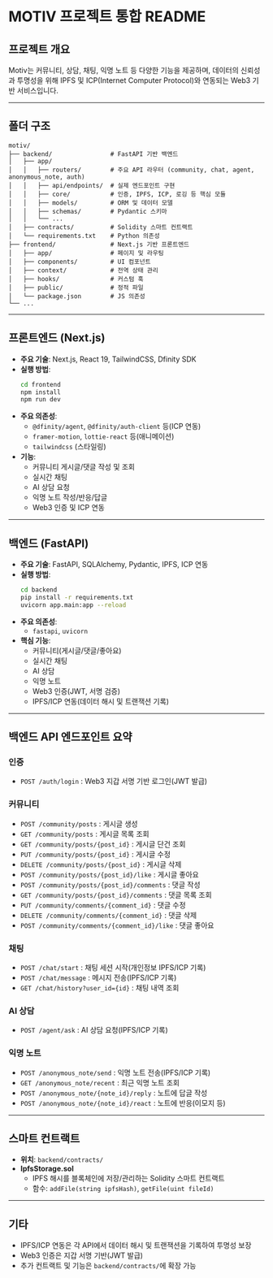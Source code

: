 # MOTIV 프로젝트 통합 README

## 프로젝트 개요

Motiv는 커뮤니티, 상담, 채팅, 익명 노트 등 다양한 기능을 제공하며, 데이터의 신뢰성과 투명성을 위해 IPFS 및 ICP(Internet Computer Protocol)와 연동되는 Web3 기반 서비스입니다.

---

## 폴더 구조

```
motiv/
├── backend/                # FastAPI 기반 백엔드
│   ├── app/
│   │   ├── routers/        # 주요 API 라우터 (community, chat, agent, anonymous_note, auth)
│   │   ├── api/endpoints/  # 실제 엔드포인트 구현
│   │   ├── core/           # 인증, IPFS, ICP, 로깅 등 핵심 모듈
│   │   ├── models/         # ORM 및 데이터 모델
│   │   ├── schemas/        # Pydantic 스키마
│   │   └── ...             
│   ├── contracts/          # Solidity 스마트 컨트랙트
│   └── requirements.txt    # Python 의존성
├── frontend/               # Next.js 기반 프론트엔드
│   ├── app/                # 페이지 및 라우팅
│   ├── components/         # UI 컴포넌트
│   ├── context/            # 전역 상태 관리
│   ├── hooks/              # 커스텀 훅
│   ├── public/             # 정적 파일
│   └── package.json        # JS 의존성
└── ...
```

---

## 프론트엔드 (Next.js)

- **주요 기술**: Next.js, React 19, TailwindCSS, Dfinity SDK
- **실행 방법**:
  ```bash
  cd frontend
  npm install
  npm run dev
  ```
- **주요 의존성**:  
  - `@dfinity/agent`, `@dfinity/auth-client` 등(ICP 연동)
  - `framer-motion`, `lottie-react` 등(애니메이션)
  - `tailwindcss` (스타일링)
- **기능**:
  - 커뮤니티 게시글/댓글 작성 및 조회
  - 실시간 채팅
  - AI 상담 요청
  - 익명 노트 작성/반응/답글
  - Web3 인증 및 ICP 연동

---

## 백엔드 (FastAPI)

- **주요 기술**: FastAPI, SQLAlchemy, Pydantic, IPFS, ICP 연동
- **실행 방법**:
  ```bash
  cd backend
  pip install -r requirements.txt
  uvicorn app.main:app --reload
  ```
- **주요 의존성**:  
  - `fastapi`, `uvicorn`
- **핵심 기능**:
  - 커뮤니티(게시글/댓글/좋아요)
  - 실시간 채팅
  - AI 상담
  - 익명 노트
  - Web3 인증(JWT, 서명 검증)
  - IPFS/ICP 연동(데이터 해시 및 트랜잭션 기록)

---

## 백엔드 API 엔드포인트 요약

### 인증
- `POST /auth/login` : Web3 지갑 서명 기반 로그인(JWT 발급)

### 커뮤니티
- `POST /community/posts` : 게시글 생성
- `GET /community/posts` : 게시글 목록 조회
- `GET /community/posts/{post_id}` : 게시글 단건 조회
- `PUT /community/posts/{post_id}` : 게시글 수정
- `DELETE /community/posts/{post_id}` : 게시글 삭제
- `POST /community/posts/{post_id}/like` : 게시글 좋아요
- `POST /community/posts/{post_id}/comments` : 댓글 작성
- `GET /community/posts/{post_id}/comments` : 댓글 목록 조회
- `PUT /community/comments/{comment_id}` : 댓글 수정
- `DELETE /community/comments/{comment_id}` : 댓글 삭제
- `POST /community/comments/{comment_id}/like` : 댓글 좋아요

### 채팅
- `POST /chat/start` : 채팅 세션 시작(개인정보 IPFS/ICP 기록)
- `POST /chat/message` : 메시지 전송(IPFS/ICP 기록)
- `GET /chat/history?user_id={id}` : 채팅 내역 조회

### AI 상담
- `POST /agent/ask` : AI 상담 요청(IPFS/ICP 기록)

### 익명 노트
- `POST /anonymous_note/send` : 익명 노트 전송(IPFS/ICP 기록)
- `GET /anonymous_note/recent` : 최근 익명 노트 조회
- `POST /anonymous_note/{note_id}/reply` : 노트에 답글 작성
- `POST /anonymous_note/{note_id}/react` : 노트에 반응(이모지 등)

---

## 스마트 컨트랙트

- **위치**: `backend/contracts/`
- **IpfsStorage.sol**  
  - IPFS 해시를 블록체인에 저장/관리하는 Solidity 스마트 컨트랙트
  - 함수: `addFile(string ipfsHash)`, `getFile(uint fileId)`

---

## 기타

- IPFS/ICP 연동은 각 API에서 데이터 해시 및 트랜잭션을 기록하여 투명성 보장
- Web3 인증은 지갑 서명 기반(JWT 발급)
- 추가 컨트랙트 및 기능은 `backend/contracts/`에 확장 가능